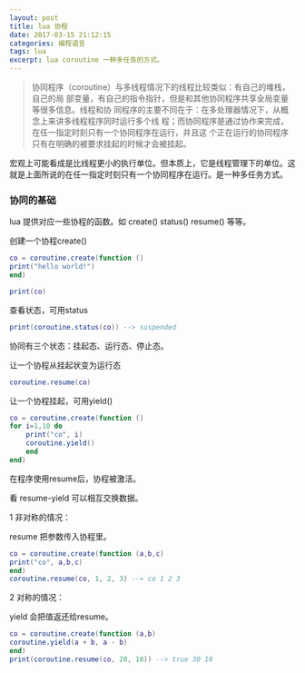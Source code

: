 ```yaml
---
layout: post
title: lua 协程
date: 2017-03-15 21:12:15
categories: 编程语言
tags: lua  
excerpt: lua coroutine 一种多任务的方式。
---
```


>协同程序（coroutine）与多线程情况下的线程比较类似：有自己的堆栈，自己的局
部变量，有自己的指令指针，但是和其他协同程序共享全局变量等很多信息。线程和协
同程序的主要不同在于：在多处理器情况下，从概念上来讲多线程程序同时运行多个线
程；而协同程序是通过协作来完成，在任一指定时刻只有一个协同程序在运行，并且这
个正在运行的协同程序只有在明确的被要求挂起的时候才会被挂起。

宏观上可能看成是比线程更小的执行单位。但本质上，它是线程管理下的单位。这就是上面所说的在任一指定时刻只有一个协同程序在运行。是一种多任务方式。

### 协同的基础

lua 提供对应一些协程的函数。如 create() status() resume() 等等。

创建一个协程create()

```lua
co = coroutine.create(function ()
print("hello world!")
end)

print(co) 
```

查看状态，可用status

```lua
print(coroutine.status(co)) --> suspended
```

协同有三个状态：挂起态、运行态、停止态。

让一个协程从挂起状变为运行态

```lua
coroutine.resume(co)
```

让一个协程挂起，可用yield()

```lua
co = coroutine.create(function ()
for i=1,10 do
	print("co", i)
	coroutine.yield()
	end
end)
```
在程序使用resume后，协程被激活。

看 resume-yield 可以相互交换数据。

1 非对称的情况：

resume 把参数传入协程里。

```lua
co = coroutine.create(function (a,b,c)
print("co", a,b,c)
end)
coroutine.resume(co, 1, 2, 3) --> co 1 2 3
```

2 对称的情况：

yield 会把值返还给resume。

```lua
co = coroutine.create(function (a,b)
coroutine.yield(a + b, a - b)
end)
print(coroutine.resume(co, 20, 10)) --> true 30 10
```